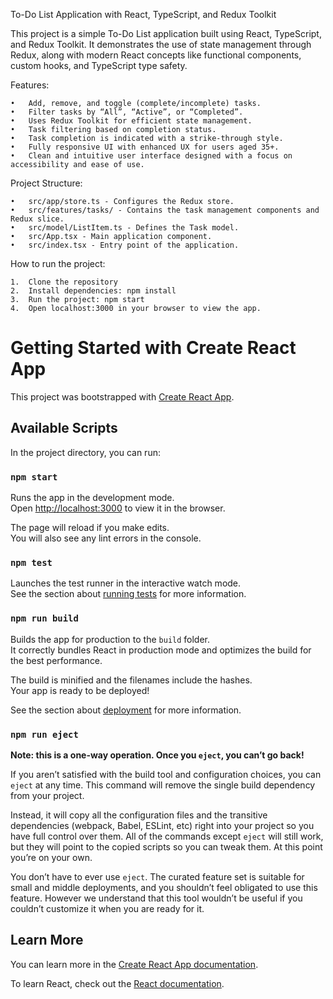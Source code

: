 To-Do List Application with React, TypeScript, and Redux Toolkit

This project is a simple To-Do List application built using React, TypeScript, and Redux Toolkit. It demonstrates the use of state management through Redux, along with modern React concepts like functional components, custom hooks, and TypeScript type safety.

Features:

	•	Add, remove, and toggle (complete/incomplete) tasks.
	•	Filter tasks by “All”, “Active”, or “Completed”.
	•	Uses Redux Toolkit for efficient state management.
	•	Task filtering based on completion status.
	•	Task completion is indicated with a strike-through style.
	•	Fully responsive UI with enhanced UX for users aged 35+.
	•	Clean and intuitive user interface designed with a focus on accessibility and ease of use.

Project Structure:

	•	src/app/store.ts - Configures the Redux store.
	•	src/features/tasks/ - Contains the task management components and Redux slice.
	•	src/model/ListItem.ts - Defines the Task model.
	•	src/App.tsx - Main application component.
	•	src/index.tsx - Entry point of the application.

How to run the project:

	1.	Clone the repository
	2.	Install dependencies: npm install
	3.	Run the project: npm start
	4.	Open localhost:3000 in your browser to view the app.

# Getting Started with Create React App

This project was bootstrapped with [Create React App](https://github.com/facebook/create-react-app).

## Available Scripts

In the project directory, you can run:

### `npm start`

Runs the app in the development mode.\
Open [http://localhost:3000](http://localhost:3000) to view it in the browser.

The page will reload if you make edits.\
You will also see any lint errors in the console.

### `npm test`

Launches the test runner in the interactive watch mode.\
See the section about [running tests](https://facebook.github.io/create-react-app/docs/running-tests) for more information.

### `npm run build`

Builds the app for production to the `build` folder.\
It correctly bundles React in production mode and optimizes the build for the best performance.

The build is minified and the filenames include the hashes.\
Your app is ready to be deployed!

See the section about [deployment](https://facebook.github.io/create-react-app/docs/deployment) for more information.

### `npm run eject`

**Note: this is a one-way operation. Once you `eject`, you can’t go back!**

If you aren’t satisfied with the build tool and configuration choices, you can `eject` at any time. This command will remove the single build dependency from your project.

Instead, it will copy all the configuration files and the transitive dependencies (webpack, Babel, ESLint, etc) right into your project so you have full control over them. All of the commands except `eject` will still work, but they will point to the copied scripts so you can tweak them. At this point you’re on your own.

You don’t have to ever use `eject`. The curated feature set is suitable for small and middle deployments, and you shouldn’t feel obligated to use this feature. However we understand that this tool wouldn’t be useful if you couldn’t customize it when you are ready for it.

## Learn More

You can learn more in the [Create React App documentation](https://facebook.github.io/create-react-app/docs/getting-started).

To learn React, check out the [React documentation](https://reactjs.org/).
